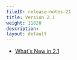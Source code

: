 ```yaml
---
fileID: release-notes-21
title: Version 2.1
weight: 11820
description: 
layout: default
---
```

- [What's New in 2.1](release-notes-new-features21)
